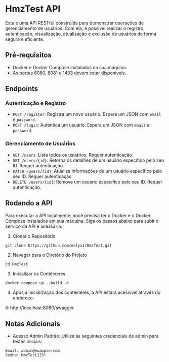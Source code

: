 # HmzTest API

Esta é uma API RESTful construída para demonstrar operações de gerenciamento de usuários. Com ela, é possível realizar o registro, autenticação, visualização, atualização e exclusão de usuários de forma segura e eficiente.

## Pré-requisitos

- Docker e Docker Compose instalados na sua máquina.
- As portas 8080, 8081 e 1433 devem estar disponíveis.

## Endpoints

### Autenticação e Registro

- `POST /register`: Registra um novo usuário. Espera um JSON com `email` e `password`.
- `POST /login`: Autentica um usuário. Espera um JSON com `email` e `password`.

### Gerenciamento de Usuários

- `GET /users`: Lista todos os usuários. Requer autenticação.
- `GET /users/{id}`: Retorna os detalhes de um usuário específico pelo seu ID. Requer autenticação.
- `PATCH /users/{id}`: Atualiza informações de um usuário específico pelo seu ID. Requer autenticação.
- `DELETE /users/{id}`: Remove um usuário específico pelo seu ID. Requer autenticação.

## Rodando a API

Para executar a API localmente, você precisa ter o Docker e o Docker Compose instalados em sua máquina. Siga os passos abaixo para subir o serviço da API e acessá-la:

1. Clonar o Repositório

```
git clone https://github.com/nalyx1/HmzTest.git
```

2. Navegar para o Diretório do Projeto

```
cd HmzTest
```

3. Inicializar os Contêineres

```
docker compose up --build -d
```

4. Após a inicialização dos contêineres, a API estará acessível através do endereço:

🌐 http://localhost:8080/swagger

## Notas Adicionais

- Acesso Admin Padrão: Utilize as seguintes credenciais de admin para testes iniciais:

```
Email: admin@example.com
Senha: HmzTest123!
```
